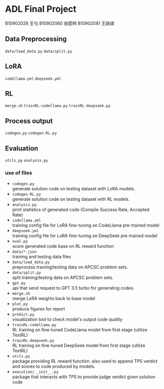 # ADL Final Project

B10902028 王勻
B10902060 翁菀羚
B10902081 王政祺

<!-- README.md should contain:
Description of your project structure, e.g., Folder A is for part A, script B is for running experiment B.
Rough description of how you run your code. Note that we will not actually run your code. This part is for understanding the whole process of your project. -->

## Data Preprocessing
`data/load_data.py`
`data/split.py`
## LoRA
`codellama.yml`
`deepseek.yml` 
## RL
`merge.sh`
`trainRL-codellama.py`
`trainRL-deepseek.py`
## Process output
`codegen.py`
`codegen-RL.py`
## Evaluation
`utils.py`
`analysis.py`

### use of files
- `codegen.py`\
    generate solution code on testing dataset with LoRA models.
- `codegen-RL.py`\
    generate solution code on testing dataset with RL models.
- `analysis.py`\
    print statistics of generated code (Compile Success Rate, Accepted Rate)
- `codellama.yml`\
    training config file for LoRA fine-tuning on CodeLlama pre-trained model
- `deepseek.yml`\
    training config file for LoRA fine-tuning on DeepSeek pre-trained model
- `eval.py`\
    score generated code base on RL reward function
- `data/*.json`\
    training and testing data files
- `data/load_data.py`\
    preprocess training/testing data on APCSC problem sets.
- `data/split.py`\
    split training/testing data on APCSC problem sets.
- `gpt.py`\
    api that send request to GPT 3.5 turbo for generating codes.
- `merge.sh`\
    merge LoRA weights back to base model
- `plot.py`\
    produce figures for report
- `predict.py`\
    visualization tool to check model's output code quality
- `trainRL-codellama.py`\
    RL training on fine-tuned CodeLlama model from first stage (utilize TextRL)
- `trainRL-deepseek.py`\
    RL training on fine-tuned DeepSeek model from first stage (utilize TextRL)
- `utils.py`\
    package providing RL reward function. also used to append TPS verdict and scores to code produced by models.
- `execution/__init__.py`\
    package that interacts with TPS to provide judge verdict given solution code
